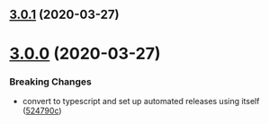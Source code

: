 ## [3.0.1](https://github.com/sprucelabsai/sprucelabs-semantic-release/compare/v3.0.0...v3.0.1) (2020-03-27)

# [3.0.0](https://github.com/sprucelabsai/sprucelabs-semantic-release/compare/v2.0.9...v3.0.0) (2020-03-27)


### Breaking Changes

* convert to typescript and set up automated releases using itself ([524790c](https://github.com/sprucelabsai/sprucelabs-semantic-release/commit/524790c))
